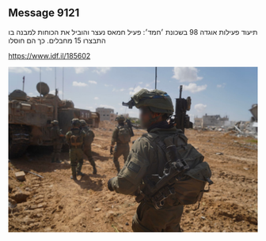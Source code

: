 ## Message 9121

תיעוד פעילות אוגדה 98 בשכונת ׳חמד׳:
פעיל חמאס נעצר והוביל את הכוחות למבנה בו התבצרו 15 מחבלים. כך הם חוסלו
 
https://www.idf.il/185602

![Photo](./9121/9121_photo.jpg)
